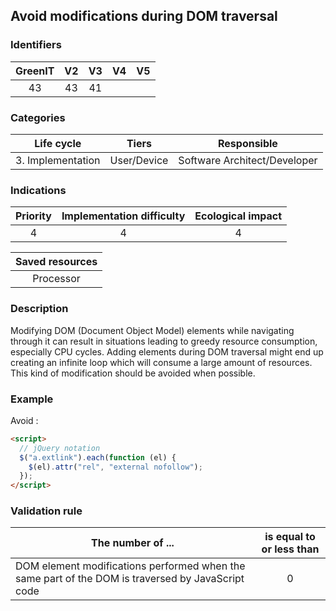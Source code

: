## Avoid modifications during DOM traversal

### Identifiers

| GreenIT | V2  | V3  | V4  | V5  |
| :-----: | :-: | :-: | :-: | :-: |
|   43    | 43  | 41  |     |     |

### Categories

|    Life cycle     |    Tiers    |         Responsible          |
| :---------------: | :---------: | :--------------------------: |
| 3. Implementation | User/Device | Software Architect/Developer |

### Indications

| Priority | Implementation difficulty | Ecological impact |
| :------: | :-----------------------: | :---------------: |
|    4     |             4             |         4         |

| Saved resources |
| :-------------: |
|    Processor    |

### Description

Modifying DOM (Document Object Model) elements while navigating through it can result in situations leading to greedy
resource consumption, especially CPU cycles. Adding elements during DOM traversal might end up creating an
infinite loop which will consume a large amount of resources. This kind of modification should be avoided when possible.

### Example

Avoid :

```html
<script>
  // jQuery notation
  $("a.extlink").each(function (el) {
    $(el).attr("rel", "external nofollow");
  });
</script>
```

### Validation rule

| The number of ...                                                                                 | is equal to or less than |
| ------------------------------------------------------------------------------------------------- | :----------------------: |
| DOM element modifications performed when the same part of the DOM is traversed by JavaScript code |            0             |
